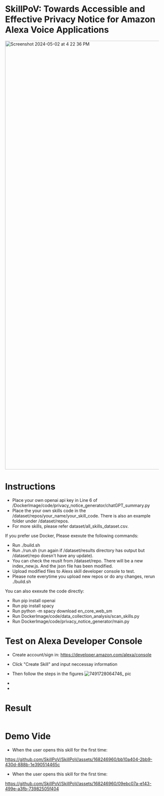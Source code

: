 # SkillPoV: Towards Accessible and Effective Privacy Notice for Amazon Alexa Voice Applications
<img width="1401" alt="Screenshot 2024-05-02 at 4 22 36 PM" src="https://github.com/SkillPoV/SkillPoV/assets/168246960/a989057e-d518-4a30-8d82-33bc0115ded6">

# Instructions

* Place your own openai api key in Line 6 of /DockerImage/code/privacy_notice_generator/chatGPT_summary.py
* Place the your own skills code in the /dataset/repos/your_name/your_skill_code. There is also an example folder under /dataset/repos.
* For more skills, please refer dataset/all_skills_dataset.csv.

If you prefer use Docker, Please exexute the following commands:
* Run ./build.sh
* Run ./run.sh (run again if /dataset/results directory has output but /dataset/repo doesn't have any update).
* You can check the reuslt from /dataset/repo. There will be a new index_new.js. And the json file has been modified. 
* Upload modified files to Alexs skill developer console to test.
* Please note everytime you upload new repos or do any changes, rerun ./build.sh

You can also exexute the code directly:
* Run pip install openai
* Run pip install spacy
* Run python -m spacy download en_core_web_sm
* Run DockerImage/code/data_collection_analysis/scan_skills.py
* Run DockerImage/code/privacy_notice_generator/main.py

# Test on Alexa Developer Console
* Create account/sign in: https://developer.amazon.com/alexa/console
* Click "Create Skill" and input neccessay information
* Then follow the steps in the figures
![7491728064746_ pic](https://github.com/user-attachments/assets/4c5fe549-c5e4-4677-b85e-ed15a570e70d)

* 

* 

# Result
<img width="auto" alt="" src="https://github.com/SkillPoV/SkillPoV/assets/168246960/d58058a2-a31c-4849-8f74-8209f7f66ed8">

# Demo Vide
* When the user opens this skill for the first time:


https://github.com/SkillPoV/SkillPoV/assets/168246960/bb10a404-2bb9-430d-888b-1e390514465c


* When the user opens this skill for the first time:



https://github.com/SkillPoV/SkillPoV/assets/168246960/09ebc07a-e143-499e-a3fb-73982505f404

